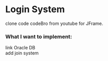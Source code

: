 # Login System
clone code codeBro from youtube for JFrame.

### What I want to implement:  
link Oracle DB  
add join system
